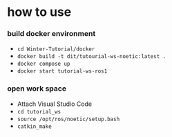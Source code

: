 # how to use
### build docker environment
- `cd Winter-Tutorial/docker`
- `docker build -t dit/tutourial-ws-noetic:latest .`
- `docker compose up`
- `docker start tutorial-ws-ros1`
### open work space
- Attach Visual Studio Code
- `cd tutorial_ws`
- `source /opt/ros/noetic/setup.bash`
- `catkin_make`
